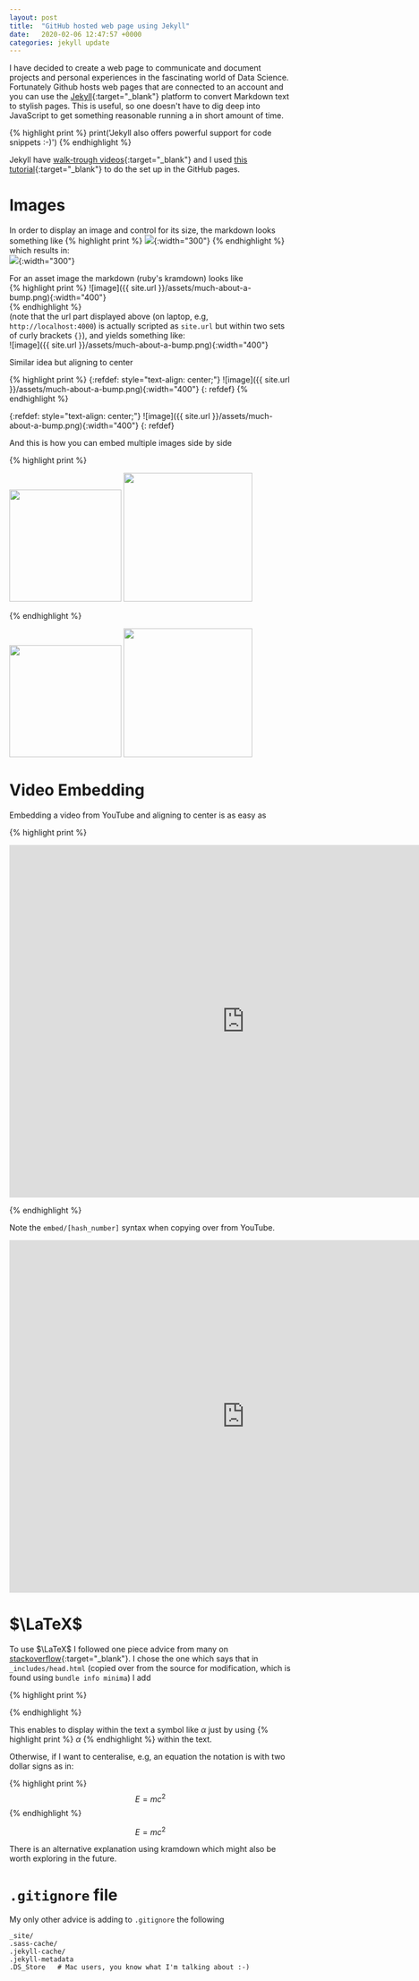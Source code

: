 ```yaml
---
layout: post
title:  "GitHub hosted web page using Jekyll"
date:   2020-02-06 12:47:57 +0000
categories: jekyll update
---
```


I have decided to create a web page to communicate and document projects and personal 
experiences in the fascinating world of Data Science. Fortunately Github hosts 
web pages that are connected to an account and you can use the 
[Jekyll][jekyll-docs]{:target="_blank"} platform to convert 
Markdown text to stylish pages. This is useful, 
so one doesn't have to dig deep into JavaScript to get something 
reasonable running a in short amount of time. 


{% highlight print %}
print('Jekyll also offers powerful support for code snippets :-)')
{% endhighlight %}

Jekyll have [walk-trough videos](https://jekyllrb.com/tutorials/video-walkthroughs/){:target="_blank"} 
and I used [this tutorial](https://programminghistorian.org/en/lessons/building-static-sites-with-jekyll-github-pages){:target="_blank"} 
to do the set up in the GitHub pages.

# Images

In order to display an image and control for its size, the markdown looks something like 
{% highlight print %}
![](https://upload.wikimedia.org/wikipedia/commons/6/65/Hypsibiusdujardini.jpg){:width="300"}
{% endhighlight %}
which results in:  
![](https://upload.wikimedia.org/wikipedia/commons/6/65/Hypsibiusdujardini.jpg){:width="300"}

For an asset image the markdown (ruby's kramdown) looks like  
{% highlight print %}
![image]({{ site.url }}/assets/much-about-a-bump.png){:width="400"}   
{% endhighlight %}   
(note that the url part displayed above (on laptop, e.g, `http://localhost:4000`) is actually scripted as `site.url` but within two sets of curly brackets `{}`), and yields something like:  
![image]({{ site.url }}/assets/much-about-a-bump.png){:width="400"}  

Similar idea but aligning to center 

{% highlight print %}
{:refdef: style="text-align: center;"}
![image]({{ site.url }}/assets/much-about-a-bump.png){:width="400"}
{: refdef} 
{% endhighlight %}   

{:refdef: style="text-align: center;"}
![image]({{ site.url }}/assets/much-about-a-bump.png){:width="400"}
{: refdef} 

And this is how you can embed multiple images side by side

{% highlight print %}
<p>
<img src="https://upload.wikimedia.org/wikipedia/en/8/83/Hamilton-poster.jpg" width="200">  
<img src="https://upload.wikimedia.org/wikipedia/en/7/70/Tina_musical_poster.png" width="230">  
</p>
{% endhighlight %} 


<p>
<img src="https://upload.wikimedia.org/wikipedia/en/8/83/Hamilton-poster.jpg" width="200">  
<img src="https://upload.wikimedia.org/wikipedia/en/7/70/Tina_musical_poster.png" width="230">  
</p>

# Video Embedding

Embedding a video from YouTube and aligning to center is as easy as 

{% highlight print %}
<p align="center">
<iframe width="840" height="630" src="http://www.youtube.com/embed/6GfOV_sL98A" 
frameborder="0" allowfullscreen>
</iframe>
</p>
{% endhighlight %}  

Note the `embed/[hash_number]` syntax when copying over from YouTube.

<p align="center">
<iframe width="840" height="630" src="http://www.youtube.com/embed/6GfOV_sL98A" 
frameborder="0" allowfullscreen>
</iframe>
</p>

# $\LaTeX$

To use $\LaTeX$ I followed one piece advice from many on [stackoverflow](https://stackoverflow.com/questions/26275645/how-to-support-latex-in-github-pages){:target="_blank"}. 
I chose the one which says that in `_includes/head.html` (copied over from the source for modification, which is found using `bundle info minima`) I add 

{% highlight print %}
  <script type="text/x-mathjax-config">
    MathJax.Hub.Config({
      tex2jax: {
        skipTags: ['script', 'noscript', 'style', 'textarea', 'pre'],
        inlineMath: [['$','$']]
      }
    });
  </script>
  <script src="https://cdn.mathjax.org/mathjax/latest/MathJax.js?config=TeX-AMS-MML_HTMLorMML" type="text/javascript"></script> 
{% endhighlight %}


This enables to display within the text a symbol like $\alpha$ just by using {% highlight print %} $\alpha$ {% endhighlight %} within the text. 

Otherwise, if I want to centeralise, e.g, an equation the notation is with two dollar signs as in:

{% highlight print %} $$E = m c^2$$ {% endhighlight %} 


$$E = m c^2$$

There is an alternative explanation using kramdown which might also be worth exploring in the future.


# `.gitignore` file

My only other advice is adding to `.gitignore` the following 

```
_site/
.sass-cache/
.jekyll-cache/
.jekyll-metadata
.DS_Store   # Mac users, you know what I'm talking about :-)
```



[jekyll-docs]: https://jekyllrb.com/docs/home
[jekyll-gh]:   https://github.com/jekyll/jekyll
[jekyll-talk]: https://talk.jekyllrb.com/
